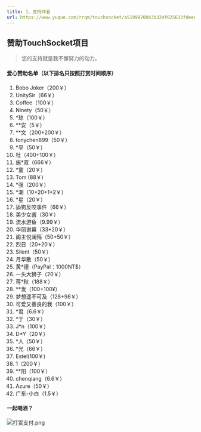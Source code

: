 ```yaml
---
title: 1、支持作者
url: https://www.yuque.com/rrqm/touchsocket/a5199820843b324f025633fdeee44394
---
```


<a name="pm8M8"></a>

## 赞助TouchSocket项目

> 您的支持就是我不懈努力的动力。

<a name="CUWXJ"></a>

#### 爱心赞助名单（以下排名只按照打赏时间顺序）

1. Bobo Joker（200￥）
2. UnitySir（66￥）
3. Coffee（100￥）
4. Ninety（50￥）
5. *琼（100￥）
6. **安（5￥）
7. **文（200+200￥）
8. tonychen899（50￥）
9. *平（50￥）
10. 杜（400+100￥）
11. 施*双（666￥）
12. *童（20￥）
13. Tom (88￥)
14. *强（200￥）
15. *潮（10+20+1+2￥）
16. *星（20￥）
17. 舔狗反咬事件（66￥）
18. 美少女酱（30￥）
19. 流水游鱼（9.99￥）
20. 华丽谢幕（33+20￥）
21. 阁主悦澜殇（50+50￥）
22. 烈日（20+20￥）
23. Silent（50￥）
24. 月华散（50￥）
25. 黄*德（PayPal：1000NT$）
26. 一头大狮子（20￥）
27. 蒋*秋（188￥）
28. **发（100+100¥）
29. 梦想遥不可及（128+98￥）
30. 可爱又善良的我（100￥）
31. *君（6.6￥）
32. *于（30￥）
33. J*n（100￥）
34. D*Y（20￥）
35. *人（50￥）
36. *光（66￥）
37. Estel(100￥)
38. 1（200￥）
39. **阳（100￥）
40. chenqiang（6.6￥）
41. Azure（50￥）
42. 广东-小白（1.5￥）

<a name="rsUe3"></a>

#### 一起喝酒？

![打赏支付.png](..\assets\a5199820843b324f025633fdeee44394\1666451345515-8a317913-42c9-487e-934c-4ada442d6c4b.png)
